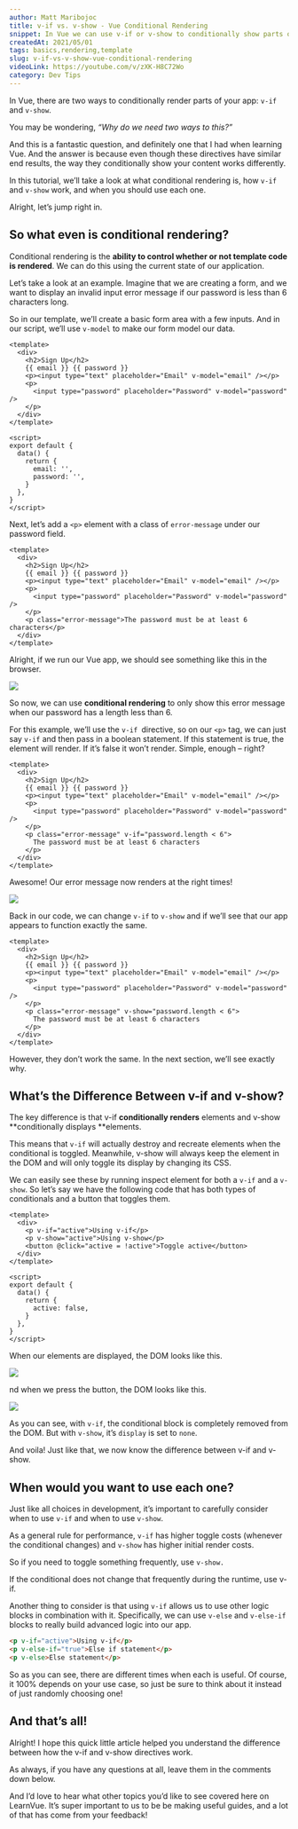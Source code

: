 ```yaml
---
author: Matt Maribojoc
title: v-if vs. v-show - Vue Conditional Rendering
snippet: In Vue we can use v-if or v-show to conditionally show parts of your app. You may be wondering “Why do we need two ways to this?” Let’s find out.
createdAt: 2021/05/01
tags: basics,rendering,template
slug: v-if-vs-v-show-vue-conditional-rendering
videoLink: https://youtube.com/v/zXK-H8C72Wo
category: Dev Tips
---
```


In Vue, there are two ways to conditionally render parts of your app: `v-if `and `v-show`.

You may be wondering, _“Why do we need two ways to this?”_

And this is a fantastic question, and definitely one that I had when learning Vue. And the answer is because even though these directives have similar end results, the way they conditionally show your content works differently.

In this tutorial, we’ll take a look at what conditional rendering is, how `v-if `and `v-show` work, and when you should use each one.

Alright, let’s jump right in.

## So what even is conditional rendering?

Conditional rendering is the **ability to control whether or not template code is rendered**. We can do this using the current state of our application.

Let’s take a look at an example. Imagine that we are creating a form, and we want to display an invalid input error message if our password is less than 6 characters long.

So in our template, we’ll create a basic form area with a few inputs. And in our script, we’ll use `v-model` to make our form model our data.

```vue
<template>
  <div>
    <h2>Sign Up</h2>
    {{ email }} {{ password }}
    <p><input type="text" placeholder="Email" v-model="email" /></p>
    <p>
      <input type="password" placeholder="Password" v-model="password" />
    </p>
  </div>
</template>

<script>
export default {
  data() {
    return {
      email: '',
      password: '',
    }
  },
}
</script>
```

Next, let’s add a `<p>` element with a class of `error-message` under our password field.

```vue
<template>
  <div>
    <h2>Sign Up</h2>
    {{ email }} {{ password }}
    <p><input type="text" placeholder="Email" v-model="email" /></p>
    <p>
      <input type="password" placeholder="Password" v-model="password" />
    </p>
    <p class="error-message">The password must be at least 6 characters</p>
  </div>
</template>
```

Alright, if we run our Vue app, we should see something like this in the browser.

![](simple-example.png)

So now, we can use **conditional rendering** to only show this error message when our password has a length less than 6.

For this example, we’ll use the `v-if `directive, so on our `<p>` tag, we can just say `v-if` and then pass in a boolean statement. If this statement is true, the element will render. If it’s false it won’t render. Simple, enough – right?

```vue
<template>
  <div>
    <h2>Sign Up</h2>
    {{ email }} {{ password }}
    <p><input type="text" placeholder="Email" v-model="email" /></p>
    <p>
      <input type="password" placeholder="Password" v-model="password" />
    </p>
    <p class="error-message" v-if="password.length < 6">
      The password must be at least 6 characters
    </p>
  </div>
</template>
```

Awesome! Our error message now renders at the right times!

![](conditional-error.gif)

Back in our code, we can change `v-if` to `v-show` and if we’ll see that our app appears to function exactly the same.

```vue
<template>
  <div>
    <h2>Sign Up</h2>
    {{ email }} {{ password }}
    <p><input type="text" placeholder="Email" v-model="email" /></p>
    <p>
      <input type="password" placeholder="Password" v-model="password" />
    </p>
    <p class="error-message" v-show="password.length < 6">
      The password must be at least 6 characters
    </p>
  </div>
</template>
```

However, they don’t work the same. In the next section, we’ll see exactly why.

## What’s the Difference Between v-if and v-show?

The key difference is that v-if **conditionally renders** elements and v-show **conditionally displays **elements.

This means that `v-if` will actually destroy and recreate elements when the conditional is toggled. Meanwhile, v-show will always keep the element in the DOM and will only toggle its display by changing its CSS.

We can easily see these by running inspect element for both a `v-if` and a `v-show`. So let’s say we have the following code that has both types of conditionals and a button that toggles them.

```vue
<template>
  <div>
    <p v-if="active">Using v-if</p>
    <p v-show="active">Using v-show</p>
    <button @click="active = !active">Toggle active</button>
  </div>
</template>

<script>
export default {
  data() {
    return {
      active: false,
    }
  },
}
</script>
```

When our elements are displayed, the DOM looks like this.

![](dom-active.png)

nd when we press the button, the DOM looks like this.

![](dom-hidden.png)

As you can see, with `v-if`, the conditional block is completely removed from the DOM. But with `v-show`, it’s `display` is set to `none`.

And voila! Just like that, we now know the difference between v-if and v-show.

## When would you want to use each one?

Just like all choices in development, it’s important to carefully consider when to use `v-if` and when to use `v-show`.

As a general rule for performance, `v-if` has higher toggle costs (whenever the conditional changes) and `v-show` has higher initial render costs.

So if you need to toggle something frequently, use `v-show.`

If the conditional does not change that frequently during the runtime, use v-if.

Another thing to consider is that using `v-if` allows us to use other logic blocks in combination with it. Specifically, we can use `v-else` and `v-else-if `blocks to really build advanced logic into our app.

```html
<p v-if="active">Using v-if</p>
<p v-else-if="true">Else if statement</p>
<p v-else>Else statement</p>
```

So as you can see, there are different times when each is useful. Of course, it 100% depends on your use case, so just be sure to think about it instead of just randomly choosing one!

## And that’s all!

Alright! I hope this quick little article helped you understand the difference between how the v-if and v-show directives work.

As always, if you have any questions at all, leave them in the comments down below.

And I’d love to hear what other topics you’d like to see covered here on LearnVue. It’s super important to us to be be making useful guides, and a lot of that has come from your feedback!
